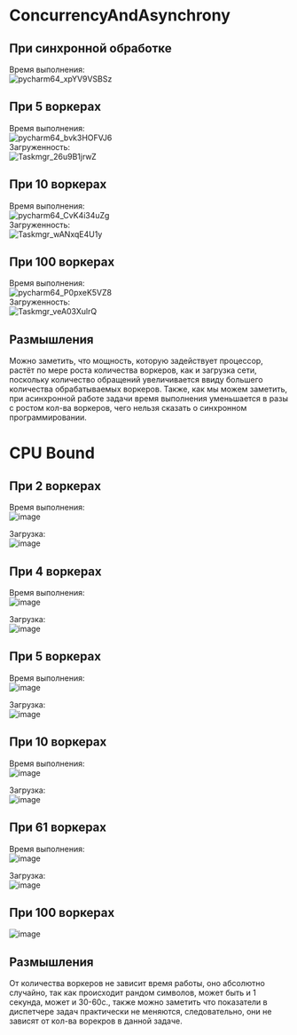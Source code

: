 # ConcurrencyAndAsynchrony
## При синхронной обработке  
Время выполнения:  
![pycharm64_xpYV9VSBSz](https://user-images.githubusercontent.com/41028671/143774896-c531ecb4-7c6e-4e1a-ad33-7ee2d5b86c31.png)  

## При 5 воркерах  
Время выполнения:  
![pycharm64_bvk3HOFVJ6](https://user-images.githubusercontent.com/41028671/143774652-80f1371a-937f-4b23-9eff-a891c43049f0.png)  
Загруженность:  
![Taskmgr_26u9B1jrwZ](https://user-images.githubusercontent.com/41028671/143774664-27766b11-c029-4185-92e6-6755508ad8de.png)  

## При 10 воркерах  
Время выполнения:  
![pycharm64_CvK4i34uZg](https://user-images.githubusercontent.com/41028671/143774672-98b84f32-d3fc-47aa-9210-c78dbe8bedc6.png)  
Загруженность:  
![Taskmgr_wANxqE4U1y](https://user-images.githubusercontent.com/41028671/143774675-eb709c1c-a936-482b-8ab6-fca8bcea26db.png)  

## При 100 воркерах  
Время выполнения:  
![pycharm64_P0pxeK5VZ8](https://user-images.githubusercontent.com/41028671/143774689-65fd2f06-704e-47bd-b7fa-98bb70d8addf.png)  
Загруженность:  
![Taskmgr_veA03XulrQ](https://user-images.githubusercontent.com/41028671/143774694-c50f9ed7-add3-431a-b15f-308ef62735cd.png)  

## Размышления  
Можно заметить, что мощность, которую задействует процессор, растёт по мере роста количества воркеров, как и загрузка сети, поскольку количество обращений увеличивается ввиду большего количества обрабатываемых воркеров. Также, как мы можем заметить, при асинхронной работе задачи время выполнения уменьшается в разы с ростом кол-ва воркеров, чего нельзя сказать о синхронном программировании.  


# CPU Bound  
## При 2 воркерах  
Время выполнения:  
![image](https://user-images.githubusercontent.com/41028671/143776291-1a96e583-6295-4696-8218-e2ec28899209.png)  

Загрузка:  
![image](https://user-images.githubusercontent.com/41028671/143776286-ade77899-2e2c-4718-9fdd-4a861e253319.png)  

## При 4 воркерах  
Время выполнения:  
![image](https://user-images.githubusercontent.com/41028671/143776305-d54f6e55-e855-49e8-b4bc-4c7c5dc4fb48.png)  

Загрузка:  
![image](https://user-images.githubusercontent.com/41028671/143776300-f05dd3fd-2ef4-4ff2-91c1-5d39694998b1.png)  

## При 5 воркерах  
Время выполнения:  
![image](https://user-images.githubusercontent.com/41028671/143776329-30871f43-abcf-40d7-b500-00fa01bb8776.png)  

Загрузка:  
![image](https://user-images.githubusercontent.com/41028671/143776327-31114ad6-d722-40a5-b1fa-b740af960f16.png)  

## При 10 воркерах  
Время выполнения:  
![image](https://user-images.githubusercontent.com/41028671/143776345-97438cc9-924a-4bed-bb9a-8ef70f4645d2.png)  

Загрузка:  
![image](https://user-images.githubusercontent.com/41028671/143776341-d0d99ca6-1637-4ca6-883d-5150fbdbd7dc.png)  

## При 61 воркерах  
Время выполнения:  
![image](https://user-images.githubusercontent.com/41028671/143776368-d22dc082-c292-4b5a-b4ef-7e83cc9ba600.png)

Загрузка:  
![image](https://user-images.githubusercontent.com/41028671/143776356-962ca4ce-4f7b-4eef-9714-249fceae6de8.png)  

## При 100 воркерах  
![image](https://user-images.githubusercontent.com/41028671/143776373-fc152384-ca82-40f0-85ad-79781614a9eb.png)  

## Размышления  
От количества воркеров не зависит время работы, оно абсолютно случайно, так как происходит рандом символов, может быть и 1 секунда, может и 30-60с., также можно заметить что показатели в диспетчере задач практически не меняются, следовательно, они не зависят от кол-ва ворекров в данной задаче.  
